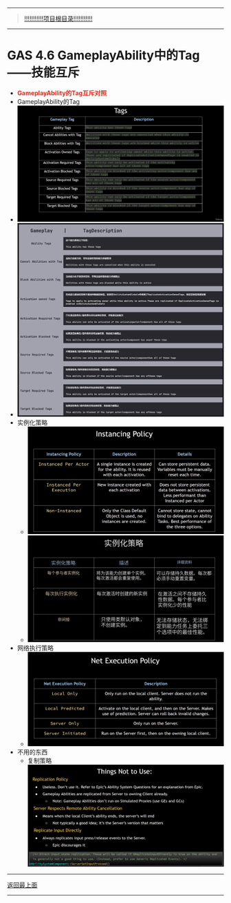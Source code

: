 ___________________________________________________________________________________________
> [!!!!!!!!!!!项目根目录!!!!!!!!!!!](./!!!!!!!!!!!项目目录!!!!!!!!!!!.md)

___________________________________________________________________________________________

# GAS 4.6 GameplayAbility中的Tag——技能互斥
- <font color=#DC2D1E>**GameplayAbility的Tag互斥对照**</font>
- GameplayAbility的Tag
-  ![图片](https://github.com/liyunlong618/MyNote/blob/master/%E8%99%9A%E5%B9%BBC++/%E6%A8%A1%E5%9D%97/GAS/GAS%E7%AC%AC%E4%BA%8C%E5%AD%A3-%E6%9A%97%E9%BB%91%E7%A0%B4%E5%9D%8F%E7%A5%9ELike%E6%B8%B8%E6%88%8F/%E9%85%8D%E5%9B%BE/GAS_4.6/GAS%204.6%20GameplayAbility%E4%B8%AD%E7%9A%84Tag%E2%80%94%E2%80%94%E6%8A%80%E8%83%BD%E4%BA%92%E6%96%A5-%E5%B9%95%E5%B8%83%E5%9B%BE%E7%89%87-430545-983024.png?raw=true)
-  ![图片](https://github.com/liyunlong618/MyNote/blob/master/%E8%99%9A%E5%B9%BBC++/%E6%A8%A1%E5%9D%97/GAS/GAS%E7%AC%AC%E4%BA%8C%E5%AD%A3-%E6%9A%97%E9%BB%91%E7%A0%B4%E5%9D%8F%E7%A5%9ELike%E6%B8%B8%E6%88%8F/%E9%85%8D%E5%9B%BE/GAS_4.6/GAS%204.6%20GameplayAbility%E4%B8%AD%E7%9A%84Tag%E2%80%94%E2%80%94%E6%8A%80%E8%83%BD%E4%BA%92%E6%96%A5-%E5%B9%95%E5%B8%83%E5%9B%BE%E7%89%87-987985-624739.png?raw=true)
- 实例化策略
    -  ![图片](https://github.com/liyunlong618/MyNote/blob/master/%E8%99%9A%E5%B9%BBC++/%E6%A8%A1%E5%9D%97/GAS/GAS%E7%AC%AC%E4%BA%8C%E5%AD%A3-%E6%9A%97%E9%BB%91%E7%A0%B4%E5%9D%8F%E7%A5%9ELike%E6%B8%B8%E6%88%8F/%E9%85%8D%E5%9B%BE/GAS_4.6/GAS%204.6%20GameplayAbility%E4%B8%AD%E7%9A%84Tag%E2%80%94%E2%80%94%E6%8A%80%E8%83%BD%E4%BA%92%E6%96%A5-%E5%B9%95%E5%B8%83%E5%9B%BE%E7%89%87-300629-794101.png?raw=true)
    -  ![图片](https://github.com/liyunlong618/MyNote/blob/master/%E8%99%9A%E5%B9%BBC++/%E6%A8%A1%E5%9D%97/GAS/GAS%E7%AC%AC%E4%BA%8C%E5%AD%A3-%E6%9A%97%E9%BB%91%E7%A0%B4%E5%9D%8F%E7%A5%9ELike%E6%B8%B8%E6%88%8F/%E9%85%8D%E5%9B%BE/GAS_4.6/GAS%204.6%20GameplayAbility%E4%B8%AD%E7%9A%84Tag%E2%80%94%E2%80%94%E6%8A%80%E8%83%BD%E4%BA%92%E6%96%A5-%E5%B9%95%E5%B8%83%E5%9B%BE%E7%89%87-113326-328858.png?raw=true)
- 网络执行策略
    -  ![图片](https://github.com/liyunlong618/MyNote/blob/master/%E8%99%9A%E5%B9%BBC++/%E6%A8%A1%E5%9D%97/GAS/GAS%E7%AC%AC%E4%BA%8C%E5%AD%A3-%E6%9A%97%E9%BB%91%E7%A0%B4%E5%9D%8F%E7%A5%9ELike%E6%B8%B8%E6%88%8F/%E9%85%8D%E5%9B%BE/GAS_4.6/GAS%204.6%20GameplayAbility%E4%B8%AD%E7%9A%84Tag%E2%80%94%E2%80%94%E6%8A%80%E8%83%BD%E4%BA%92%E6%96%A5-%E5%B9%95%E5%B8%83%E5%9B%BE%E7%89%87-687904-423988.png?raw=true)
- 不用的东西
    - 复制策略 ![图片](https://github.com/liyunlong618/MyNote/blob/master/%E8%99%9A%E5%B9%BBC++/%E6%A8%A1%E5%9D%97/GAS/GAS%E7%AC%AC%E4%BA%8C%E5%AD%A3-%E6%9A%97%E9%BB%91%E7%A0%B4%E5%9D%8F%E7%A5%9ELike%E6%B8%B8%E6%88%8F/%E9%85%8D%E5%9B%BE/GAS_4.6/GAS%204.6%20GameplayAbility%E4%B8%AD%E7%9A%84Tag%E2%80%94%E2%80%94%E6%8A%80%E8%83%BD%E4%BA%92%E6%96%A5-%E5%B9%95%E5%B8%83%E5%9B%BE%E7%89%87-796052-568561.png?raw=true)

___________________________________________________________________________________________

[返回最上面](#处理关键点)
___________________________________________________________________________________________